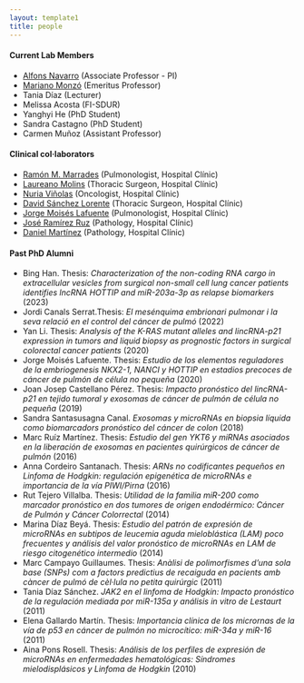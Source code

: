 ```yaml
---
layout: template1
title: people
---
```


#### Current Lab Members

- [Alfons Navarro](https://alfonsnavarro.github.io/) (Associate Professor - PI)
- [Mariano Monzó](https://www.linkedin.com/in/mariano-monzo-514b7524/?originalSubdomain=es) (Emeritus Professor)
- Tania Díaz (Lecturer)
- Melissa Acosta (FI-SDUR)
- Yanghyi He (PhD Student)
- Sandra Castagno (PhD Student)
- Carmen Mu&ntilde;oz (Assistant Professor)

#### Clinical col·laborators

- [Ramón M. Marrades](https://www.clinicbarcelona.org/profesionales/ramon-marrades) (Pulmonologist, Hospital Clínic)
- [Laureano Molins](https://www.barnaclinic.com/es/cuadro-medico/188/laureano) (Thoracic Surgeon, Hospital Clínic)
- [Nuria Viñolas](https://www.clinicbarcelona.org/profesionales/nuria-vinolas) (Oncologist, Hospital Clínic)
- [David Sánchez Lorente](https://www.linkedin.com/in/david-sanchez-lorente-md-phd-10981834/?trk=public_profile_browsemap&originalSubdomain=es) (Thoracic Surgeon, Hospital Clínic)
- [Jorge Moisés Lafuente](https://www.linkedin.com/in/jorge-moisés-lafuente-2563a315/?originalSubdomain=es) (Pulmonologist, Hospital Clínic)
- [José Ramírez Ruz](http://cdb.hospitalclinic.org/facultativos/54/jose-ramirez-ruz) (Pathology, Hospital Clínic)
- [Daniel Martínez](https://www.linkedin.com/in/daniel-martinez-hernandez-b7b22653/?originalSubdomain=es) (Pathology, Hospital Clínic)


#### Past PhD Alumni

- Bing Han. Thesis: *Characterization of the non-coding RNA cargo in extracellular vesicles from surgical non-small cell lung cancer patients identifies lncRNA HOTTIP and miR-203a-3p as relapse biomarkers* (2023)
- Jordi Canals Serrat.Thesis: *El mesénquima embrionari pulmonar i la seva relació en el control del cáncer de pulmó* (2022)
- Yan Li. Thesis: *Analysis of the K-RAS mutant alleles and lincRNA-p21 expression in tumors and liquid biopsy as prognostic factors in surgical colorectal cancer patients* (2020)
- Jorge Moisés Lafuente. Thesis: *Estudio de los elementos reguladores de la embriogenesis NKX2-1, NANCI y HOTTIP en
estadios precoces de cáncer de pulmón de célula no pequeña* (2020)
- Joan Josep Castellano Pérez. Thesis: *Impacto pronóstico del lincRNA-p21 en tejido tumoral y exosomas de cáncer de pulmón
de célula no pequeña* (2019)
- Sandra Santasusagna Canal. *Exosomas y microRNAs en biopsia líquida como biomarcadors pronóstico del cáncer de
colon* (2018)
- Marc Ruíz Martínez. Thesis: *Estudio del gen YKT6 y miRNAs asociados en la liberación de exosomas en pacientes quirúrgicos de cáncer de pulmón* (2016)
- Anna Cordeiro Santanach. Thesis: *ARNs no codificantes pequeños en Linfoma de Hodgkin: regulación epigenética de microRNAs e importancia de la vía PIWI/Pirna* (2016)
- Rut Tejero Villalba. Thesis: *Utilidad de la familia miR-200 como marcador pronóstico en dos tumores de origen endodérmico: Cáncer de Pulmón y Cáncer Colorrectal* (2014)
- Marina Díaz Beyá. Thesis: *Estudio del patrón de expresión de microRNAs en subtipos de leucemia aguda mieloblástica (LAM) poco frecuentes y análisis del valor pronóstico de microRNAs en LAM de riesgo citogenético intermedio* (2014)
- Marc Campayo Guillaumes. Thesis: *Anàlisi de polimorfismes d’una sola base (SNPs) com a factors predictius de recaiguda en pacients amb càncer de pulmó de cèl·lula no petita quirúrgic* (2011)
- Tania Díaz Sánchez. *JAK2 en el linfoma de Hodgkin: Impacto pronóstico de la regulación mediada por miR-135a y análisis in vitro de Lestaurt* (2011)
- Elena Gallardo Martín. Thesis: *Importancia clínica de los micrornas de la vía de p53 en cáncer de pulmón no microcítico: miR-34a y miR-16* (2011)
- Aina Pons Rosell. Thesis: *Análisis de los perfiles de expresión de microRNAs en enfermedades hematológicas: Síndromes mielodisplásicos y Linfoma de Hodgkin* (2010)



 

